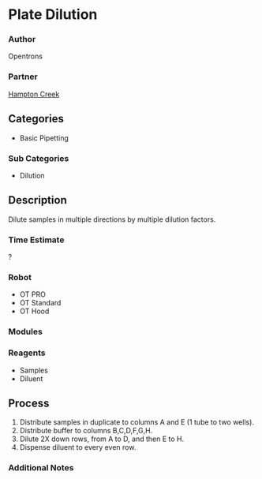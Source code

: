 # Plate Dilution

### Author
Opentrons

### Partner
[Hampton Creek](www.hamptoncreek.com)

## Categories
* Basic Pipetting

### Sub Categories
* Dilution


## Description
Dilute samples in multiple directions by multiple dilution factors.

### Time Estimate
?

### Robot
* OT PRO 
* OT Standard
* OT Hood

### Modules


### Reagents
* Samples
* Diluent

## Process
1. Distribute samples in duplicate to columns A and E (1 tube to two wells).
2. Distribute buffer to columns B,C,D,F,G,H.
3. Dilute 2X down rows, from A to D, and then E to H.
4. Dispense diluent to every even row.


### Additional Notes
